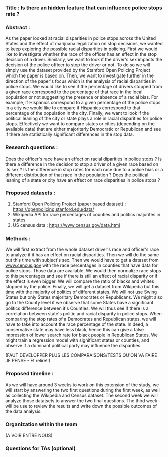 ### Title : Is there an hidden feature that can influence police stops rate ? 

### Abstract :
As the paper looked at racial disparities in police stops across the United States and the effect of marijuana legalization on stop decisions, we wanted to keep exploring the possible racial disparities in policing. First we would like to investigate whether the race of the officer has an effect in the stop decision of a driver. Similarly, we want to look if the driver's sex impacts the decision of the police officer to stop the driver or not. To do so we will simply use the dataset provided by the Stanford Open Policing Project which the paper is based on. Then, we want to investigate further in the direction of the paper's focus which is the analysis of racial disparities in police stops. We would like to see if the percentage of drivers stopped from a given race correspond to the percentage of that race in the local population or not suggesting the presence or absence of a racial bias. For example, if Hispanics correspond to a given percentage of the police stops in a city we would like to compare if Hispanics correspond to that percentage of the population in the city. Finally, we want to look if the political leaning of the city or state plays a role in racial disparities for police stops. Effectively we want to compare states or cities (depending on the available data) that are either majoritarly Democratic or Republican and see if there are statistically significant differences in the stop data.

### Research questions : 
Does the officer's race have an effect on racial diparities in police stops ?
Is there a difference in the decision to stop a driver of a given race based on its sex ?
Is the difference in stop rates for each race due to a police bias or a different distribution of that race in the population ?
Does the political leaning of a state or city have an effect on race disparities in police stops ?

### Proposed datasets : 
1) Stanford Open Policing Project (paper based dataset) : https://openpolicing.stanford.edu/data/ 
2) Wikipedia API for race percentages of counties and politics majorites in states
3) US census data : https://www.census.gov/data.html

### Methods :
We will first extract from the whole dataset driver's race and officer's race to analyze if it has an effect on racial disparities. Then we will do the same but this time with subject's sex. Then we would have to get a dataset from www.cencus.gov with the race percentages in counties that have data for police stops. Those data are available. We would then normalize race stops to this percentages and see if there is still an effect of racial disparity or if the effect is even bigger. We will compare the ratio of blacks and whites stopped by the police.
Finally, we will get a dataset from Wikipedia but this time with the majority of politics of different states. We will not use Swing States but only States majoritary Democrates or Republicans. We might also go to the County level if we observe that some States have a significant politics difference between it's Counties. We will thus see if there is a correlation between state's politic and racial disparity in police stops.
When comparing the stop rates of a Democrates and Republican states, we will have to take into account the race percentage of the state. In deed, a conservative state may have less black, hence this can give a false impression of lower search rate for black people in Republican States. We might train a regression model with significant states or counties, and observe if a dominant political party may influence the disparities. 

(FAUT DEVELOPPER PLUS LES COMPARAISONS/TESTS QU'ON VA FAIRE JE PENSE - Et relire!!)

### Proposed timeline :
As we will have around 3 weeks to work on this extension of the study, we will start by answering the two first questions during the first week, as well as collecting the Wikipedia and Census dataset. The second week we will analyze those datatsets to answer the two final questions. The third week will be use to review the results and write down the possible outcomes of the data analysis. 

### Organization within the team

(A VOIR ENTRE NOUS)

### Questions for TAs (optional)

